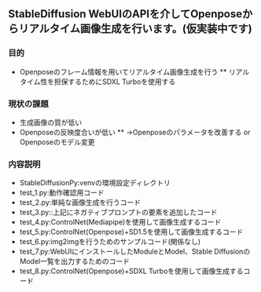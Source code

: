 ## StableDiffusion WebUIのAPIを介してOpenposeからリアルタイム画像生成を行います。(仮実装中です)

### 目的
* Openposeのフレーム情報を用いてリアルタイム画像生成を行う
**  リアルタイム性を担保するためにSDXL Turboを使用する

### 現状の課題
* 生成画像の質が低い
* Openposeの反映度合いが低い
** →Openposeのパラメータを改善する or Openposeのモデル変更

### 内容説明
* StableDiffusionPy:venvの環境設定ディレクトリ
* test_1.py:動作確認用コード
* test_2.py:単純な画像生成を行うコード
* test_3.py::上記にネガティブプロンプトの要素を追加したコード
* test_4.py:ControlNet(Mediapipe)を使用して画像生成するコード
* test_5.py:ControlNet(Openpose)+SD1.5を使用して画像生成するコード
* test_6.py:img2imgを行うためのサンプルコード(関係なし)
* test_7.py:WebUIにインストールしたModuleとModel、Stable DiffusionのModel一覧を出力するためのコード
* test_8.py:ControlNet(Openpose)+SDXL Turboを使用して画像生成するコード
